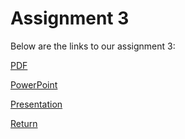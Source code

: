# Assignment 3
Below are the links to our assignment 3:  

[PDF](A3/A3_Report.pdf)  

[PowerPoint](A3/A3_Presentation.pptx)  

[Presentation](https://youtu.be/6IcAkDxqW0c)  

[Return](/index.md)
